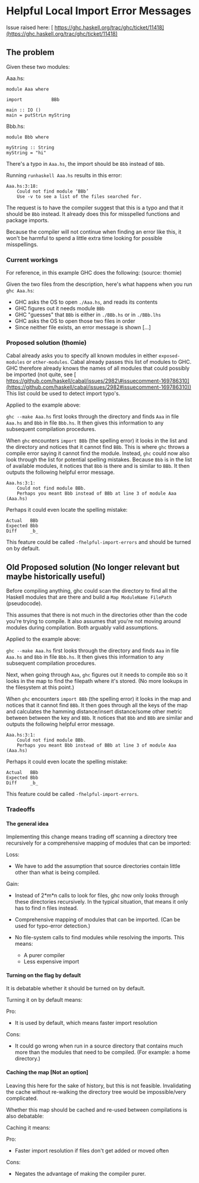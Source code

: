 # Helpful Local Import Error Messages



Issue raised here: [
https://ghc.haskell.org/trac/ghc/ticket/11418](https://ghc.haskell.org/trac/ghc/ticket/11418)


## The problem



Given these two modules:



Aaa.hs:


```
module Aaa where

import           BBb

main :: IO ()
main = putStrLn myString
```


Bbb.hs:


```
module Bbb where

myString :: String
myString = "hi"
```


There's a typo in `Aaa.hs`, the import should be `Bbb` instead of `BBb`.



Running `runhaskell Aaa.hs` results in this error:


```wiki
Aaa.hs:3:18:
    Could not find module ‘BBb’
    Use -v to see a list of the files searched for.
```


The request is to have the compiler suggest that this is a typo and that it should be `Bbb` instead.
It already does this for misspelled functions and package imports.



Because the compiler will not continue when finding an error like this, it won't be harmful to spend a little extra time looking for possible misspellings.


### Current workings



For reference, in this example GHC does the following: (source: thomie) 



Given the two files from the description, here's what happens when you run `ghc Aaa.hs`:


- GHC asks the OS to open `./Aaa.hs`, and reads its contents
- GHC figures out it needs module `BBb`
- GHC "guesses" that `BBb` is either in `./BBb.hs` or in `./BBb.lhs`
- GHC asks the OS to open those two files in order
- Since neither file exists, an error message is shown \[...\]

### Proposed solution (thomie)



Cabal already asks you to specify all known modules in either `exposed-modules` or `other-modules`.
Cabal already passes this list of modules to GHC.
GHC therefore already knows the names of all modules that could possibly be imported (not quite, see [
https://github.com/haskell/cabal/issues/2982\#issuecomment-169786310](https://github.com/haskell/cabal/issues/2982#issuecomment-169786310))
This list could be used to detect import typo's.



Applied to the example above:



`ghc --make Aaa.hs` first looks through the directory and finds `Aaa` in file `Aaa.hs` and `Bbb` in file `Bbb.hs`. It then gives this information to any subsequent compilation procedures.



When `ghc` encounters `import BBb` (the spelling error) it looks in the list and the directory and notices that it cannot find `BBb`.
This is where `ghc` throws a compile error saying it cannot find the module.
Instead, `ghc` could now also look through the list for potential spelling mistakes.
Because `Bbb` is in the list of available modules, it notices that `Bbb` is there and is similar to `BBb`.
It then outputs the following helpful error message. 


```wiki
Aaa.hs:3:1:
    Could not find module BBb.
    Perhaps you meant Bbb instead of BBb at line 3 of module Aaa (Aaa.hs)
```


Perhaps it could even locate the spelling mistake:


```wiki
Actual   BBb
Expected Bbb
Diff     _b_
```


This feature could be called `-fhelpful-import-errors` and should be turned on by default.


## Old Proposed solution (No longer relevant but maybe historically useful)



Before compiling anything, ghc could scan the directory to find all the Haskell modules that are there and build a `Map ModuleName FilePath` (pseudocode).



This assumes that there is not much in the directories other than the code you're trying to compile.
It also assumes that you're not moving around modules during compilation. Both arguably valid assumptions.



Applied to the example above:



`ghc --make Aaa.hs` first looks through the directory and finds `Aaa` in file `Aaa.hs` and `Bbb` in file `Bbb.hs`. It then gives this information to any subsequent compilation procedures.



Next, when going through `Aaa`, `ghc` figures out it needs to compile `Bbb` so it looks in the map to find the filepath where it's stored. (No more lookups in the filesystem at this point.)



When `ghc` encounters `import BBb` (the spelling error) it looks in the map and notices that it cannot find `BBb`. It then goes through all the keys of the map and calculates the hamming distance/insert distance/some other metric between between the key and `BBb`. It notices that `Bbb` and `BBb` are similar and outputs the following helpful error message.


```wiki
Aaa.hs:3:1:
    Could not find module BBb.
    Perhaps you meant Bbb instead of BBb at line 3 of module Aaa (Aaa.hs)
```


Perhaps it could even locate the spelling mistake:


```wiki
Actual   BBb
Expected Bbb
Diff     _b_
```


This feature could be called `-fhelpful-import-errors`.


### Tradeoffs


#### The general idea



Implementing this change means trading off scanning a directory tree recursively for a comprehensive mapping of modules that can be imported:



Loss:


- We have to add the assumption that source directories contain little other than what is being compiled.


Gain:


- Instead of 2\*m\*n calls to look for files, ghc now only looks through these directories recursively.
  In the typical situation, that means it only has to find n files instead.
- Comprehensive mapping of modules that can be imported. (Can be used for typo-error detection.)
- No file-system calls to find modules while resolving the imports.
  This means:

  - A purer compiler
  - Less expensive import

#### Turning on the flag by default



It is debatable whether it should be turned on by default.



Turning it on by default means:



Pro:


- It is used by default, which means faster import resolution


Cons:


- It could go wrong when run in a source directory that contains much more than the modules that need to be compiled. (For example: a home directory.)

#### Caching the map \[Not an option\]



Leaving this here for the sake of history, but this is not feasible. Invalidating the cache without re-walking the directory tree would be impossible/very complicated.



Whether this map should be cached and re-used between compilations is also debatable:



Caching it means:



Pro:


- Faster import resolution if files don't get added or moved often


Cons:


- Negates the advantage of making the compiler purer.
